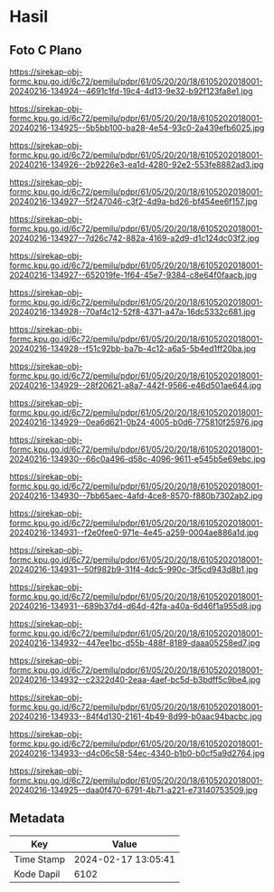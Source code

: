 # Hasil

## Foto C Plano

https://sirekap-obj-formc.kpu.go.id/6c72/pemilu/pdpr/61/05/20/20/18/6105202018001-20240216-134924--4691c1fd-19c4-4d13-9e32-b92f123fa8e1.jpg

https://sirekap-obj-formc.kpu.go.id/6c72/pemilu/pdpr/61/05/20/20/18/6105202018001-20240216-134925--5b5bb100-ba28-4e54-93c0-2a439efb6025.jpg

https://sirekap-obj-formc.kpu.go.id/6c72/pemilu/pdpr/61/05/20/20/18/6105202018001-20240216-134926--2b9226e3-ea1d-4280-92e2-553fe8882ad3.jpg

https://sirekap-obj-formc.kpu.go.id/6c72/pemilu/pdpr/61/05/20/20/18/6105202018001-20240216-134927--5f247046-c3f2-4d9a-bd26-bf454ee6f157.jpg

https://sirekap-obj-formc.kpu.go.id/6c72/pemilu/pdpr/61/05/20/20/18/6105202018001-20240216-134927--7d26c742-882a-4169-a2d9-d1c124dc03f2.jpg

https://sirekap-obj-formc.kpu.go.id/6c72/pemilu/pdpr/61/05/20/20/18/6105202018001-20240216-134927--652019fe-1f64-45e7-9384-c8e64f0faacb.jpg

https://sirekap-obj-formc.kpu.go.id/6c72/pemilu/pdpr/61/05/20/20/18/6105202018001-20240216-134928--70af4c12-52f8-4371-a47a-16dc5332c681.jpg

https://sirekap-obj-formc.kpu.go.id/6c72/pemilu/pdpr/61/05/20/20/18/6105202018001-20240216-134928--f51c92bb-ba7b-4c12-a6a5-5b4ed1ff20ba.jpg

https://sirekap-obj-formc.kpu.go.id/6c72/pemilu/pdpr/61/05/20/20/18/6105202018001-20240216-134929--28f20621-a8a7-442f-9566-e46d501ae644.jpg

https://sirekap-obj-formc.kpu.go.id/6c72/pemilu/pdpr/61/05/20/20/18/6105202018001-20240216-134929--0ea6d621-0b24-4005-b0d6-775810f25976.jpg

https://sirekap-obj-formc.kpu.go.id/6c72/pemilu/pdpr/61/05/20/20/18/6105202018001-20240216-134930--66c0a496-d58c-4096-9611-e545b5e69ebc.jpg

https://sirekap-obj-formc.kpu.go.id/6c72/pemilu/pdpr/61/05/20/20/18/6105202018001-20240216-134930--7bb65aec-4afd-4ce8-8570-f880b7302ab2.jpg

https://sirekap-obj-formc.kpu.go.id/6c72/pemilu/pdpr/61/05/20/20/18/6105202018001-20240216-134931--f2e0fee0-971e-4e45-a259-0004ae886a1d.jpg

https://sirekap-obj-formc.kpu.go.id/6c72/pemilu/pdpr/61/05/20/20/18/6105202018001-20240216-134931--50f982b9-31f4-4dc5-990c-3f5cd943d8b1.jpg

https://sirekap-obj-formc.kpu.go.id/6c72/pemilu/pdpr/61/05/20/20/18/6105202018001-20240216-134931--689b37d4-d64d-42fa-a40a-6d46f1a955d8.jpg

https://sirekap-obj-formc.kpu.go.id/6c72/pemilu/pdpr/61/05/20/20/18/6105202018001-20240216-134932--447ee1bc-d55b-488f-8189-daaa05258ed7.jpg

https://sirekap-obj-formc.kpu.go.id/6c72/pemilu/pdpr/61/05/20/20/18/6105202018001-20240216-134932--c2322d40-2eaa-4aef-bc5d-b3bdff5c9be4.jpg

https://sirekap-obj-formc.kpu.go.id/6c72/pemilu/pdpr/61/05/20/20/18/6105202018001-20240216-134933--84f4d130-2161-4b49-8d99-b0aac94bacbc.jpg

https://sirekap-obj-formc.kpu.go.id/6c72/pemilu/pdpr/61/05/20/20/18/6105202018001-20240216-134933--d4c06c58-54ec-4340-b1b0-b0cf5a9d2764.jpg

https://sirekap-obj-formc.kpu.go.id/6c72/pemilu/pdpr/61/05/20/20/18/6105202018001-20240216-134925--daa0f470-6791-4b71-a221-e73140753509.jpg


## Metadata

| Key        | Value               |
| ---------- | ------------------- |
| Time Stamp | 2024-02-17 13:05:41 |
| Kode Dapil | 6102                |



